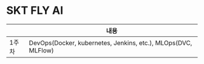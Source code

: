 # SKT FLY AI

| |내용|
|----|------|
|1주차|DevOps(Docker, kubernetes, Jenkins, etc.), MLOps(DVC, MLFlow)
